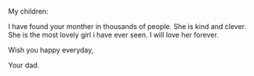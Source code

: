 My children:

I have found your monther in thousands of people.
She is kind and clever.
She is the most lovely girl i have ever seen.
I will love her forever.

Wish you happy everyday,

Your dad.
